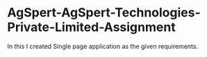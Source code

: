 # AgSpert-AgSpert-Technologies-Private-Limited-Assignment
In this I created Single page application as the given requirements.

